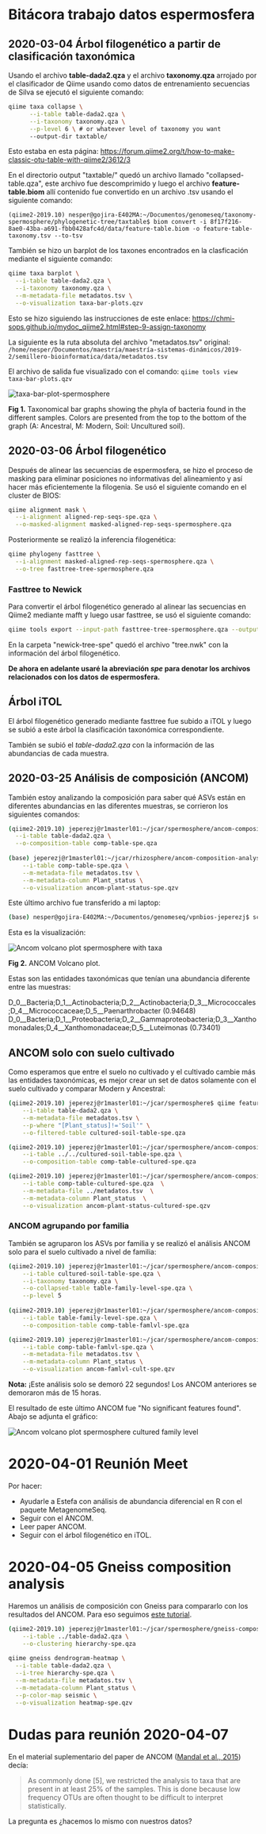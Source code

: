 # Bitácora trabajo datos espermosfera

## 2020-03-04 Árbol filogenético a partir de clasificación taxonómica

Usando el archivo **table-dada2.qza** y el archivo **taxonomy.qza** arrojado por el clasificador de Qiime usando como datos de entrenamiento secuencias de Silva se ejecutó el siguiente comando:

```bash
qiime taxa collapse \
      --i-table table-dada2.qza \
      --i-taxonomy taxonomy.qza \
      --p-level 6 \ # or whatever level of taxonomy you want
      --output-dir taxtable/
```

Esto estaba en esta página: https://forum.qiime2.org/t/how-to-make-classic-otu-table-with-qiime2/3612/3

En el directorio output "taxtable/" quedó un archivo llamado "collapsed-table.qza", este archivo fue descomprimido y luego el archivo **feature-table.biom** allí contenido fue convertido en un archivo .tsv usando el siguiente comando:

`(qiime2-2019.10) nesper@gojira-E402MA:~/Documentos/genomeseq/taxonomy-spermosphere/phylogenetic-tree/taxtable$ biom convert -i 8f17f216-8ae0-43ba-a691-fbb0428afc4d/data/feature-table.biom -o feature-table-taxonomy.tsv --to-tsv`


También se hizo un barplot de los taxones encontrados en la clasficación mediante el siguiente comando:

```bash
qiime taxa barplot \
  --i-table table-dada2.qza \
  --i-taxonomy taxonomy.qza \
  --m-metadata-file metadatos.tsv \
  --o-visualization taxa-bar-plots.qzv
```
  
Esto se hizo siguiendo las instrucciones de este enlace: https://chmi-sops.github.io/mydoc_qiime2.html#step-9-assign-taxonomy

La siguiente es la ruta absoluta del archivo "metadatos.tsv" original:  
`/home/nesper/Documentos/maestría/maestría-sistemas-dinámicos/2019-2/semillero-bioinformatica/data/metadatos.tsv`

El archivo de salida fue visualizado con el comando:
`qiime tools view taxa-bar-plots.qzv`

![taxa-bar-plot-spermosphere](figs/taxa-bar-plot-spe.png)

**Fig 1.** Taxonomical bar graphs showing the phyla of bacteria found in the different samples. Colors are presented from the top to the bottom of the graph (A: Ancestral, M: Modern, Soil: Uncultured soil).

## 2020-03-06 Árbol filogenético

Después de alinear las secuencias de espermosfera, se hizo el proceso de masking para eliminar posiciones no informativas del alineamiento y así hacer más eficientemente la filogenia. Se usó el siguiente comando en el cluster de BIOS:

```bash
qiime alignment mask \
  --i-alignment aligned-rep-seqs-spe.qza \
  --o-masked-alignment masked-aligned-rep-seqs-spermosphere.qza
```

Posteriormente se realizó la inferencia filogenética:

```bash
qiime phylogeny fasttree \
  --i-alignment masked-aligned-rep-seqs-spermosphere.qza \
  --o-tree fasttree-tree-spermosphere.qza
```
  
### Fasttree to Newick

Para convertir el árbol filogenético generado al alinear las secuencias en Qiime2 mediante mafft y luego usar fasttree, se usó el siguiente comando:

```bash
qiime tools export --input-path fasttree-tree-spermosphere.qza --output-path newick-tree-spe
```

En la carpeta "newick-tree-spe" quedó el archivo "tree.nwk" con la información del árbol filogenético.

**De ahora en adelante usaré la abreviación _spe_ para denotar los archivos relacionados con los datos de espermosfera.**

## Árbol iTOL

El árbol filogenético generado mediante fasttree fue subido a iTOL y luego se subió a este árbol la clasificación taxonómica correspondiente.

También se subió el _table-dada2.qza_ con la información de las abundancias de cada muestra.

## 2020-03-25 Análisis de composición (ANCOM)

También estoy analizando la composición para saber qué ASVs están en diferentes abundancias en las diferentes muestras, se corrieron los siguientes comandos:

```bash
(qiime2-2019.10) jeperezj@r1masterl01:~/jcar/spermosphere/ancom-composition-analysis$ qiime composition add-pseudocount \
  --i-table table-dada2.qza \
  --o-composition-table comp-table-spe.qza
  
(base) jeperezj@r1masterl01:~/jcar/rhizosphere/ancom-composition-analysis$ qiime composition ancom \
    --i-table comp-table-spe.qza \
    --m-metadata-file metadatos.tsv \
    --m-metadata-column Plant_status \
    --o-visualization ancom-plant-status-spe.qzv
```

Este último archivo fue transferido a mi laptop:

```bash
(base) nesper@gojira-E402MA:~/Documentos/genomeseq/vpnbios-jeperezj$ scp jeperezj@door1vpn.bios.co:~/jcar/spermosphere/ancom-composition-analysis/ancom-plant-status-spe.qzv ../spermosphere/ancom-composition-analysis/
```

Esta es la visualización:

![Ancom volcano plot spermosphere with taxa](figs/ancom-volcano-plot-spe-taxa.png)

**Fig 2.** ANCOM Volcano plot.

Estas son las entidades taxonómicas que tenían una abundancia diferente entre las muestras:

D_0__Bacteria;D_1__Actinobacteria;D_2__Actinobacteria;D_3__Micrococcales;D_4__Micrococcaceae;D_5__Paenarthrobacter (0.94648)
D_0__Bacteria;D_1__Proteobacteria;D_2__Gammaproteobacteria;D_3__Xanthomonadales;D_4__Xanthomonadaceae;D_5__Luteimonas (0.73401)

## ANCOM solo con suelo cultivado

Como esperamos que entre el suelo no cultivado y el cultivado cambie más las entidades taxonómicas, es mejor crear un set de datos solamente con el suelo cultivado y comparar Modern y Ancestral:

```bash
(qiime2-2019.10) jeperezj@r1masterl01:~/jcar/spermosphere$ qiime feature-table filter-samples \
    --i-table table-dada2.qza \
    --m-metadata-file metadatos.tsv \
    --p-where "[Plant_status]!='Soil'" \
    --o-filtered-table cultured-soil-table-spe.qza

(qiime2-2019.10) jeperezj@r1masterl01:~/jcar/spermosphere/ancom-composition-analysis/only-cultured-soil-ancom$ qiime composition add-pseudocount \
    --i-table ../../cultured-soil-table-spe.qza \
    --o-composition-table comp-table-cultured-spe.qza

(qiime2-2019.10) jeperezj@r1masterl01:~/jcar/spermosphere/ancom-composition-analysis/only-cultured-soil-ancom$ time qiime composition ancom \
    --i-table comp-table-cultured-spe.qza  \
    --m-metadata-file ../metadatos.tsv  \
    --m-metadata-column Plant_status  \
    --o-visualization ancom-plant-status-cultured-spe.qzv
```

### ANCOM agrupando por familia

También se agruparon los ASVs por familia y se realizó el análisis ANCOM solo para el suelo cultivado a nivel de familia:
```bash
(qiime2-2019.10) jeperezj@r1masterl01:~/jcar/spermosphere/ancom-composition-analysis/collapsed-to-family$ qiime taxa collapse \
    --i-table cultured-soil-table-spe.qza \
    --i-taxonomy taxonomy.qza \
    --o-collapsed-table table-family-level-spe.qza \
    --p-level 5
    
(qiime2-2019.10) jeperezj@r1masterl01:~/jcar/spermosphere/ancom-composition-analysis/collapsed-to-family$ qiime composition add-pseudocount \
    --i-table table-family-level-spe.qza \
    --o-composition-table comp-table-famlvl-spe.qza

(qiime2-2019.10) jeperezj@r1masterl01:~/jcar/spermosphere/ancom-composition-analysis/collapsed-to-family$ time qiime composition ancom \
    --i-table comp-table-famlvl-spe.qza \
    --m-metadata-file metadatos.tsv \
    --m-metadata-column Plant_status \
    --o-visualization ancom-famlvl-cult-spe.qzv
```
**Nota:** ¡Este análisis solo se demoró 22 segundos! Los ANCOM anteriores se demoraron más de 15 horas.

El resultado de este último ANCOM fue "No significant features found". Abajo se adjunta el gráfico:

![Ancom volcano plot spermosphere cultured family level](figs/ancom-famlvl-cult-spe.svg)

# 2020-04-01 Reunión Meet

Por hacer:
- Ayudarle a Estefa con análisis de abundancia diferencial en R con el paquete MetagenomeSeq.
- Seguir con el ANCOM.
- Leer paper ANCOM.
- Seguir con el árbol filogenético en iTOL.

# 2020-04-05 Gneiss composition analysis

Haremos un análisis de composición con Gneiss para compararlo con los resultados del ANCOM. Para eso seguimos [este tutorial](https://docs.qiime2.org/2020.2/tutorials/gneiss/).

```bash
(qiime2-2019.10) jeperezj@r1masterl01:~/jcar/spermosphere/gneiss-composition-analysis$ qiime gneiss correlation-clustering \
    --i-table ../table-dada2.qza \
    --o-clustering hierarchy-spe.qza
    
qiime gneiss dendrogram-heatmap \
  --i-table table-dada2.qza \
  --i-tree hierarchy-spe.qza \
  --m-metadata-file metadatos.tsv \
  --m-metadata-column Plant_status \
  --p-color-map seismic \
  --o-visualization heatmap-spe.qzv

```

# Dudas para reunión 2020-04-07
En el material suplementario del paper de ANCOM ([Mandal et al., 2015](https://www.tandfonline.com/doi/full/10.3402/mehd.v26.27663)) decía:
> As commonly done [5], we restricted the analysis to taxa that are present in at least 25%
of the samples. This is done because low frequency OTUs are often thought to be difficult to interpret statistically.

La pregunta es ¿hacemos lo mismo con nuestros datos?
